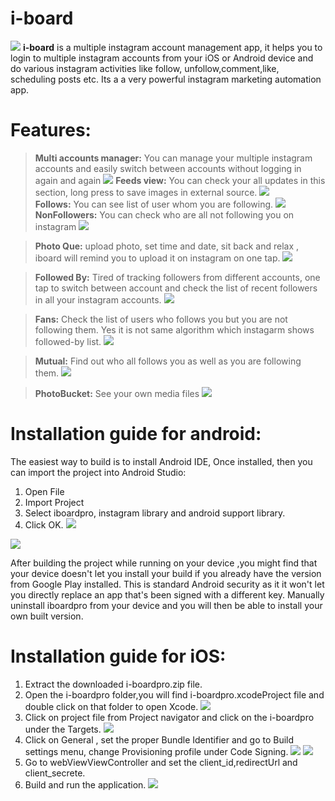 # i-board
![](http://i.imgur.com/W1zWB5O.png)
**i-board** is a multiple instagram account management app, it helps you to login to multiple instagram accounts from your  iOS or Android device and do various instagram activities like follow, unfollow,comment,like, scheduling posts etc. Its a a very powerful instagram marketing automation app.

Features:
============================

> **Multi accounts manager:** You can manage your multiple instagram accounts and easily switch between accounts without logging in again and again        ![](http://i.imgur.com/1bAINYl.png)
> **Feeds view:** You can check your all updates in this section, long press to save images in external source. ![](http://i.imgur.com/rjlzCT3.png)            
>**Follows:** You can see list of user whom you are following. ![](http://i.imgur.com/f2FfDpY.png) 
> **NonFollowers:** You can check who are all not following you on instagram ![](http://i.imgur.com/iW4oTZ9.png)

> **Photo Que:** upload photo, set time and date, sit back and relax , iboard will remind you to upload it on instagram on one tap. ![](http://i.imgur.com/epXonbP.png) 

> **Followed By:** Tired of tracking followers  from different accounts, one tap to switch between account and check the list of recent followers in all your instagram accounts. ![](http://i.imgur.com/g2knrj7.png) 

>**Fans:** Check the list of users who follows you but you are not following them. Yes it is not same algorithm  which instagarm shows followed-by list. ![](http://i.imgur.com/DcuhJQS.png) 

>**Mutual:** Find out who all follows you as well as you are following them. ![](http://i.imgur.com/na9FIg9.png) 
 
>**PhotoBucket:** See your own media files ![](http://i.imgur.com/0Kozy83.png) 


Installation guide for android:
============================

The easiest way to build is to install Android IDE, Once installed, then you can import the project into Android Studio:
1.	Open File
2.	Import Project
3.	Select iboardpro, instagram library and android support library.
4.	Click OK.
 ![](http://i.imgur.com/d3v3MIJ.png)

 ![](http://i.imgur.com/nUBibNz.png)
 
 After building the project while running on your device ,you might find that your device doesn't let you install your build if you already have the version from Google Play installed. This is standard Android security as it it won't let you directly replace an app that's been signed with a different key. Manually uninstall iboardpro from your device and you will then be able to install your own built version.
 
 Installation guide for iOS:
============================

1. Extract the downloaded i-boardpro.zip file.
2. Open the i-boardpro folder,you will find i-boardpro.xcodeProject file and double click on that folder to open Xcode. ![](http://i.imgur.com/lpEMsn2.png)
3. Click on project file from Project navigator and click on the i-boardpro under the Targets. ![](http://i.imgur.com/aAnc59y.png) 
4. Click on General , set the proper Bundle Identifier and go to Build settings menu, change Provisioning profile under Code Signing. ![](http://i.imgur.com/YrlK4kv.png) ![](http://i.imgur.com/Ko7cI1i.png)
5. Go to webViewViewController and set the client_id,redirectUrl and client_secrete. 
6. Build and run the application. ![](http://i.imgur.com/wJZCtRk.png) 
